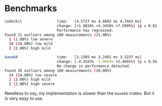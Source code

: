 # Benchmarks

```bash
codeckit                time:   [4.5727 ms 4.6602 ms 4.7443 ms]
                        change: [+1.0834% +4.3456% +7.5095%] (p = 0.01 < 0.05)
                        Performance has regressed.
Found 21 outliers among 100 measurements (21.00%)
  1 (1.00%) low severe
  18 (18.00%) low mild
  2 (2.00%) high mild
```

```bash
base64                  time:   [3.1505 ms 3.2401 ms 3.3237 ms]
                        change: [-4.3543% -1.0684% +2.4691%] (p = 0.56 > 0.05)
                        No change in performance detected.
Found 28 outliers among 100 measurements (28.00%)
  24 (24.00%) low severe
  2 (2.00%) high mild
  2 (2.00%) high severe
```

Needless to say, my implementation is slower than the `base64` crates. But it is very easy to use.